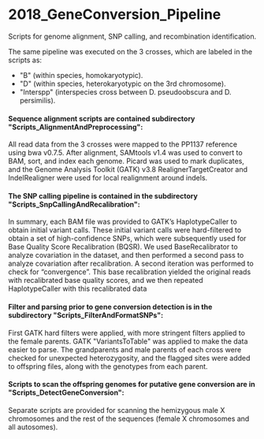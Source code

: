 # 2018_GeneConversion_Pipeline
Scripts for genome alignment, SNP calling, and recombination identification. 

The same pipeline was executed on the 3 crosses, which are labeled in the scripts as: 
* "B" (within species, homokaryotypic). 
* "D" (within species, heterokaryotypic on the 3rd chromosome). 
* "Interspp" (interspecies cross between D. pseudoobscura and D. persimilis).

#### Sequence alignment scripts are contained subdirectory "Scripts_AlignmentAndPreprocessing":
All read data from the 3 crosses were mapped to the PP1137 reference using bwa v0.7.5. After alignment, SAMtools v1.4 was used to convert to BAM, sort, and index each genome. Picard was used to mark duplicates, and the Genome Analysis Toolkit (GATK) v3.8 RealignerTargetCreator and IndelRealigner were used for local realignment around indels.

#### The SNP calling pipeline is contained in the subdirectory "Scripts_SnpCallingAndRecalibration":
In summary, each BAM file was provided to GATK’s HaplotypeCaller to obtain initial variant calls. These initial variant calls were hard-filtered to obtain a set of high-confidence SNPs, which were subsequently used for Base Quality Score Recalibration (BQSR). We used BaseRecalibrator to analyze covariation in the dataset, and then performed a second pass to analyze covariation after recalibration. A second iteration was performed to check for “convergence”. This base recalibration yielded the original reads with recalibrated base quality scores, and we then repeated HaplotypeCaller with this recalibrated data

#### Filter and parsing prior to gene conversion detection is in the subdirectory "Scripts_FilterAndFormatSNPs":
First GATK hard filters were applied, with more stringent filters applied to the female parents. GATK "VariantsToTable" was applied to make the data easier to parse. The grandparents and male parents of each cross were checked for unexpected heterozygosity, and the flagged sites were added to offspring files, along with the genotypes from each parent.

#### Scripts to scan the offspring genomes for putative gene conversion are in "Scripts_DetectGeneConversion":
Separate scripts are provided for scanning the hemizygous male X chromosomes and the rest of the sequences (female X chromosomes and all autosomes).
